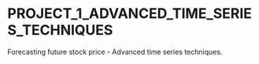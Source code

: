 # PROJECT_1_ADVANCED_TIME_SERIES_TECHNIQUES
Forecasting future stock price - Advanced time series techniques.
